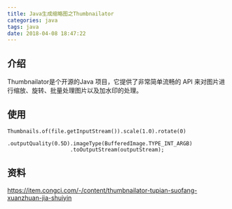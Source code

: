 ```yaml
---
title: Java生成缩略图之Thumbnailator
categories: java
tags: java
date: 2018-04-08 18:47:22
---
```


## 介绍
Thumbnailator是个开源的Java 项目，它提供了非常简单流畅的 API 来对图片进行缩放、旋转、批量处理图片以及加水印的处理。

## 使用
```
Thumbnails.of(file.getInputStream()).scale(1.0).rotate(0)
                    .outputQuality(0.5D).imageType(BufferedImage.TYPE_INT_ARGB)
                    .toOutputStream(outputStream);
```

## 资料
https://item.congci.com/-/content/thumbnailator-tupian-suofang-xuanzhuan-jia-shuiyin